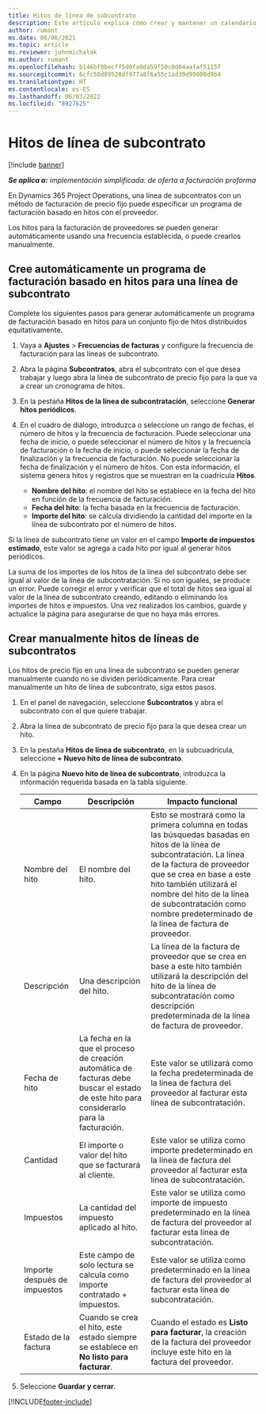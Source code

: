 ```yaml
---
title: Hitos de línea de subcontrato
description: Este artículo explica cómo crear y mantener un calendario de facturas basado en hitos para un subcontrato con un proveedor.
author: rumant
ms.date: 08/06/2021
ms.topic: article
ms.reviewer: johnmichalak
ms.author: rumant
ms.openlocfilehash: b146bf0becff5d0fa0da59f50c0d04aafaf5115f
ms.sourcegitcommit: 6cfc50d89528df977a8f6a55c1ad39d99800d9b4
ms.translationtype: HT
ms.contentlocale: es-ES
ms.lasthandoff: 06/03/2022
ms.locfileid: "8927625"
---
```

# <a name="subcontract-line-milestones"></a>Hitos de línea de subcontrato

[!include [banner](../../includes/dataverse-preview.md)]

_**Se aplica a:** implementación simplificada: de oferta a facturación proforma_

En Dynamics 365 Project Operations, una línea de subcontratos con un método de facturación de precio fijo puede especificar un programa de facturación basado en hitos con el proveedor.

Los hitos para la facturación de proveedores se pueden generar automáticamente usando una frecuencia establecida, o puede crearlos manualmente.

## <a name="automatically-create-a-milestone-based-invoice-schedule-for-a-subcontract-line"></a>Cree automáticamente un programa de facturación basado en hitos para una línea de subcontrato

Complete los siguientes pasos para generar automáticamente un programa de facturación basado en hitos para un conjunto fijo de hitos distribuidos equitativamente.

1. Vaya a **Ajustes** > **Frecuencias de facturas** y configure la frecuencia de facturación para las líneas de subcontrato.
2. Abra la página **Subcontratos**, abra el subcontrato con el que desea trabajar y luego abra la línea de subcontrato de precio fijo para la que va a crear un cronograma de hitos.
3. En la pestaña **Hitos de la línea de subcontratación**, seleccione **Generar hitos periódicos**.
4. En el cuadro de diálogo, introduzca o seleccione un rango de fechas, el número de hitos y la frecuencia de facturación. Puede seleccionar una fecha de inicio, o puede seleccionar el número de hitos y la frecuencia de facturación o la fecha de inicio, o puede seleccionar la fecha de finalización y la frecuencia de facturación. No puede seleccionar la fecha de finalización y el número de hitos.
Con esta información, el sistema genera hitos y registros que se muestran en la cuadrícula **Hitos**.

   - **Nombre del hito**: el nombre del hito se establece en la fecha del hito en función de la frecuencia de facturación.
   - **Fecha del hito**: la fecha basada en la frecuencia de facturación.
   - **Importe del hito**: se calcula dividiendo la cantidad del importe en la línea de subcontrato por el número de hitos.

Si la línea de subcontrato tiene un valor en el campo **Importe de impuestos estimado**, este valor se agrega a cada hito por igual al generar hitos periódicos.

La suma de los importes de los hitos de la línea del subcontrato debe ser igual al valor de la línea de subcontratación. Si no son iguales, se produce un error. Puede corregir el error y verificar que el total de hitos sea igual al valor de la línea de subcontrato creando, editando o eliminando los importes de hitos e impuestos. Una vez realizados los cambios, guarde y actualice la página para asegurarse de que no haya más errores.

## <a name="manually-create-subcontract-line-milestones"></a>Crear manualmente hitos de líneas de subcontratos

Los hitos de precio fijo en una línea de subcontrato se pueden generar manualmente cuando no se dividen periódicamente. Para crear manualmente un hito de línea de subcontrato, siga estos pasos.

1. En el panel de navegación, seleccione **Subcontratos** y abra el subcontrato con el que quiere trabajar.
2. Abra la línea de subcontrato de precio fijo para la que desea crear un hito.
3. En la pestaña **Hitos de línea de subcontrato**, en la subcuadrícula, seleccione **+ Nuevo hito de línea de subcontrato**.
4. En la página **Nuevo hito de línea de subcontrato**, introduzca la información requerida basada en la tabla siguiente.

    | Campo | Descripción |Impacto funcional|
    | --- | --- |----------------------|
    | Nombre del hito | El nombre del hito. |Esto se mostrará como la primera columna en todas las búsquedas basadas en hitos de la línea de subcontratación. La línea de la factura de proveedor que se crea en base a este hito también utilizará el nombre del hito de la línea de subcontratación como nombre predeterminado de la línea de factura de proveedor.|
    | Descripción | Una descripción del hito. |La línea de la factura de proveedor que se crea en base a este hito también utilizará la descripción del hito de la línea de subcontratación como descripción predeterminada de la línea de factura de proveedor.|
    | Fecha de hito | La fecha en la que el proceso de creación automática de facturas debe buscar el estado de este hito para considerarlo para la facturación.| Este valor se utilizará como la fecha predeterminada de la línea de factura del proveedor al facturar esta línea de subcontratación. |
    | Cantidad | El importe o valor del hito que se facturará al cliente. |Este valor se utiliza como importe predeterminado en la línea de factura del proveedor al facturar esta línea de subcontratación. |
    | Impuestos | La cantidad del impuesto aplicado al hito.| Este valor se utiliza como importe de impuesto predeterminado en la línea de factura del proveedor al facturar esta línea de subcontratación. |
    | Importe después de impuestos | Este campo de solo lectura se calcula como importe contratado + impuestos.|Este valor se utiliza como predeterminado en la línea de factura del proveedor al facturar esta línea de subcontratación. |
    | Estado de la factura | Cuando se crea el hito, este estado siempre se establece en **No listo para facturar**.|  Cuando el estado es **Listo para facturar**, la creación de la factura del proveedor incluye este hito en la factura del proveedor. |

5. Seleccione **Guardar y cerrar**.


[!INCLUDE[footer-include](../../includes/footer-banner.md)]
